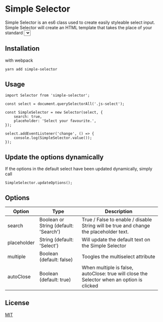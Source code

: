 # Simple Selector

Simple Selector is an es6 class used to create easily styleable select input. Simple Selector will create an HTML template that takes the place of your standard <select> tag.

## Installation

with webpack

```bash
yarn add simple-selector
```

## Usage

```es6
import Selector from 'simple-selector';

const select = document.querySelectorAll('.js-select');

const SimpleSelector = new Selector(select, {
    search: true, 
    placeholder: 'Select your favourite.',
});

select.addEventListener('change', () => {
	console.log(SimpleSelector.value());
});

```

## Update the options dynamically

If the options in the default select have been updated dynamically, simply call

```es6
SimpleSelector.updateOptions();
```

## Options

| Option | Type | Description |
|--------|------|-------------|
| search | Boolean or String (default: 'Search') | True / False to enable / disable String will be true and change the placeholder text. |
| placeholder | String (default: 'Select') | Will update the default text on the Simple Selector |
| multiple | Boolean (default: false) | Toogles the multiselect attribute |
| autoClose | Boolean (default: true) | When multiple is false, autoClose: true will close the Selector when an option is clicked |

## License
[MIT](https://choosealicense.com/licenses/mit/)

